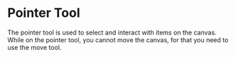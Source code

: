 # Pointer Tool

The pointer tool is used to select and interact with items on the canvas.
While on the pointer tool, you cannot move the canvas, for that you need to use the move tool.
